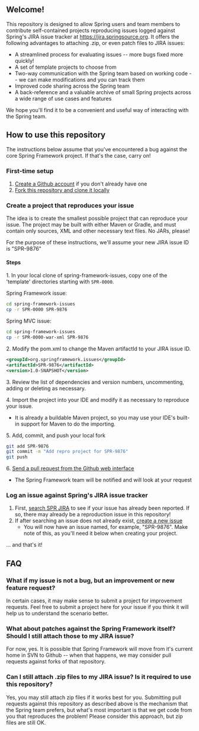 ## Welcome!

This repository is designed to allow Spring users and team members to contribute self-contained projects reproducing issues logged against Spring's JIRA issue tracker at https://jira.springsource.org.  It offers the following advantages to attaching .zip, or even patch files to JIRA issues:

* A streamlined process for evaluating issues -- more bugs fixed more quickly!
* A set of template projects to choose from
* Two-way communication with the Spring team based on working code -- we can make modifications and you can track them
* Improved code sharing across the Spring team
* A back-reference and a valuable archive of small Spring projects across a wide range of use cases and features

We hope you'll find it to be a convenient and useful way of interacting with the Spring team.


## How to use this repository

The instructions below assume that you've encountered a bug against the core Spring Framework project.  If that's the case, carry on!


### First-time setup

1. [Create a Github account](https://github.com/signup/free) if you don't already have one
1. [Fork this repository and clone it locally](http://help.github.com/fork-a-repo/)

### Create a project that reproduces your issue

The idea is to create the smallest possible project that can reproduce your issue.  The project may be built with either Maven or Gradle, and must contain only sources, XML and other necessary text files.  No JARs, please!

For the purpose of these instructions, we'll assume your new JIRA issue ID is "SPR-9876"

#### Steps

1\. In your local clone of spring-framework-issues, copy one of the 'template' directories starting with `SPR-0000`.

Spring Framework issue:

```bash
cd spring-framework-issues
cp -r SPR-0000 SPR-9876
```

Spring MVC issue:

```bash
cd spring-framework-issues
cp -r SPR-0000-war-xml SPR-9876
```

2\. Modify the pom.xml to change the Maven artifactId to your JIRA issue ID.

```xml
<groupId>org.springframework.issues</groupId>
<artifactId>SPR-9876</artifactId>
<version>1.0-SNAPSHOT</version>
```

3\. Review the list of dependencies and version numbers, uncommenting, adding or deleting as necessary.


4\. Import the project into your IDE and modify it as necessary to reproduce your issue.

* It is already a buildable Maven project, so you may use your IDE's built-in support for Maven to do the importing.

5\. Add, commit, and push your local fork

```bash
git add SPR-9876
git commit -m "Add repro project for SPR-9876"
git push
```

6\. [Send a pull request from the Github web interface](http://help.github.com/send-pull-requests/)

* The Spring Framework team will be notified and will look at your request

### Log an issue against Spring's JIRA issue tracker

1. First, [search SPR JIRA](https://jira.springframework.org/browse/SPR) to see if your issue has already been reported. If so, there may already be a reproduction issue in this repository!
1. If after searching an issue does not already exist, [create a new issue](https://jira.springsource.org/secure/CreateIssue!default.jspa)
    * You will now have an issue named, for example, "SPR-9876".  Make note of this, as you'll need it below when creating your project.

... and that's it!

## FAQ

### What if my issue is not a bug, but an improvement or new feature request?

In certain cases, it may make sense to submit a project for improvement requests.  Feel free to submit a project here for your issue if you think it will help us to understand the scenario better.

### What about patches against the Spring Framework itself? Should I still attach those to my JIRA issue?

For now, yes.  It is possible that Spring Framework will move from it's current home in SVN to Github -- when that happens, we may consider pull requests against forks of that repository.

### Can I still attach .zip files to my JIRA issue?  Is it required to use this repository?

Yes, you may still attach zip files if it works best for you.  Submitting pull requests against this repository as described above is the mechanism that the Spring team prefers, but what's most important is that we get code from you that reproduces the problem!  Please consider this approach, but zip files are still OK.
